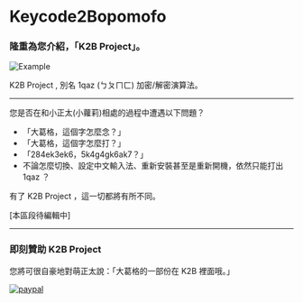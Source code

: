 # Keycode2Bopomofo

### 隆重為您介紹，「K2B Project」。

![Example](https://i.imgur.com/jlefriV.png)

K2B Project , 別名 1qaz (ㄅㄆㄇㄈ) 加密/解密演算法。

***

您是否在和小正太(小蘿莉)相處的過程中遭遇以下問題？
* 「大葛格，這個字怎麼念？」
* 「大葛格，這個字怎麼打？」
* 「284ek3ek6，5k4g4gk6ak7？」
* 不論怎麼切換、設定中文輸入法、重新安裝甚至是重新開機，依然只能打出 1qaz ？


有了 K2B Project ，這一切都將有所不同。

[本區段待編輯中]

***

### 即刻贊助 K2B Project

您將可很自豪地對萌正太說：「大葛格的一部份在 K2B 裡面哦。」

[![paypal](https://www.paypalobjects.com/en_US/i/btn/btn_donateCC_LG.gif)](https://www.paypal.com/cgi-bin/webscr?cmd=_s-xclick&hosted_button_id=38DWD84LH5D54)

